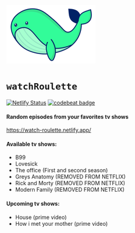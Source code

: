 <img src="https://github.com/diasandre/watch-roulette/blob/master/src/img/logo.png?raw=true"/>

# `watchRoulette`

[![Netlify Status](https://api.netlify.com/api/v1/badges/c323949c-8800-4913-91c2-0c94a9a566ed/deploy-status)](https://app.netlify.com/sites/watch-roulette/deploys)
[![codebeat badge](https://codebeat.co/badges/1ab3fa98-d5cd-4376-bbf0-6a3a9582e591)](https://codebeat.co/projects/github-com-diasandre-watch-roulette-master)

#### Random episodes from your favorites tv shows

https://watch-roulette.netlify.app/

#### Available tv shows:
- B99
- Lovesick
- The office (First and second season)
- Greys Anatomy (REMOVED FROM NETFLIX)
- Rick and Morty (REMOVED FROM NETFLIX)
- Modern Family (REMOVED FROM NETFLIX)

#### Upcoming tv shows:
- House (prime video)
- How i met your mother (prime video)